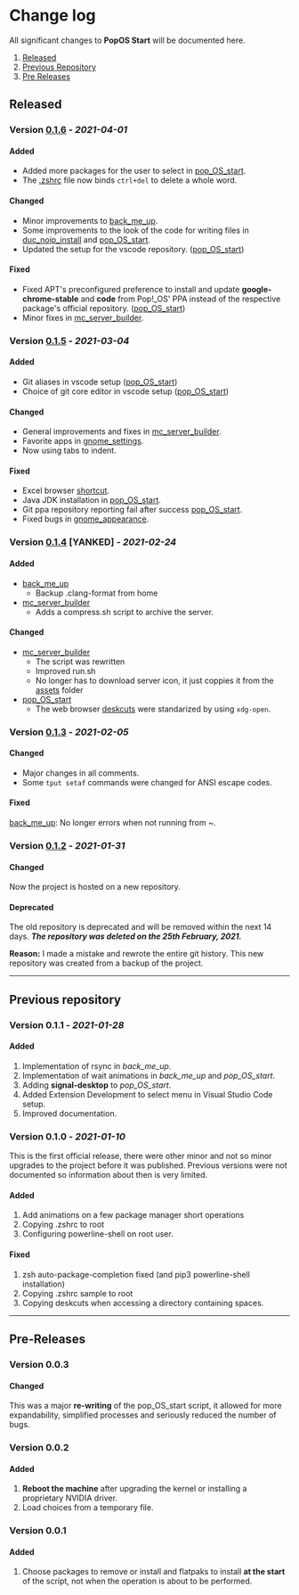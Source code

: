 # Change log
All significant changes to **PopOS Start** will be documented here.

1. [Released](#Released)
1. [Previous Repository](#Previous-repository)
1. [Pre Releases](#Pre-Releases)

## Released

### Version [0.1.6](https://github.com/nico-castell/PopOS-Setup/releases/tag/0.1.6) - *2021-04-01*
#### Added
- Added more packages for the user to select in [pop_OS_start](pop_OS_start.sh).
- The [.zshrc](samples/zshrc) file now binds `ctrl+del` to delete a whole word.

#### Changed
- Minor improvements to [back_me_up](back_me_up.sh).
- Some improvements to the look of the code for writing files in [duc_noip_install](duc_noip_install.sh) and [pop_OS_start](pop_OS_start.sh).
- Updated the setup for the vscode repository. ([pop_OS_start](pop_OS_start.sh))

#### Fixed
- Fixed APT's preconfigured preference to install and update **google-chrome-stable** and **code** from Pop!_OS' PPA instead of the respective package's official repository. ([pop_OS_start](pop_OS_start.sh))
- Minor fixes in [mc_server_builder](mc_server_builder.sh).

### Version [0.1.5](https://github.com/nico-castell/PopOS-Setup/releases/tag/0.1.5) - *2021-03-04*
#### Added
- Git aliases in vscode setup ([pop_OS_start](pop_OS_start.sh))
- Choice of git core editor in vscode setup ([pop_OS_start](pop_OS_start.sh))

#### Changed
- General improvements and fixes in [mc_server_builder](mc_server_builder.sh).
- Favorite apps in [gnome_settings](gnome_settings.sh).
- Now using tabs to indent.

#### Fixed
- Excel browser [shortcut](deskcuts/browser-msexcel.desktop).
- Java JDK installation in [pop_OS_start](pop_OS_start.sh).
- Git ppa repository reporting fail after success [pop_OS_start](pop_OS_start.sh).
- Fixed bugs in [gnome_appearance](gnome_appearance.sh).

### Version [0.1.4](https://github.com/nico-castell/PopOS-Setup/tree/0.1.4) [YANKED] - *2021-02-24*
#### Added
- [back_me_up](back_me_up.sh)
	- Backup .clang-format from home
- [mc_server_builder](mc_server_builder.sh)
	- Adds a compress.sh script to archive the server.

#### Changed
- [mc_server_builder](mc_server_builder.sh)
	- The script was rewritten
	- Improved run.sh
	- No longer has to download server icon, it just coppies it from the [assets](assets) folder
- [pop_OS_start](pop_OS_start.sh)
	- The web browser [deskcuts](deskcuts) were standarized by using `xdg-open`.

### Version [0.1.3](https://github.com/nico-castell/PopOS-Setup/releases/tag/0.1.3) - *2021-02-05*
#### Changed
* Major changes in all comments.
* Some `tput setaf` commands were changed for ANSI escape codes.

#### Fixed
[back_me_up](back_me_up.sh): No longer errors when not running from ~.

### Version [0.1.2](https://github.com/nico-castell/PopOS-Setup/releases/tag/0.1.2) - *2021-01-31*
#### Changed
Now the project is hosted on a new repository.

#### Deprecated
The old repository is deprecated and will be removed within the next 14 days. ***The repository was deleted on the 25th February, 2021.***

**Reason:** I made a mistake and rewrote the entire git history. This new repository was created from a backup of the project.

---
## Previous repository

### Version 0.1.1 - *2021-01-28*
#### Added
1. Implementation of rsync in *back_me_up*.
2. Implementation of wait animations in *back_me_up* and *pop_OS_start*.
3. Adding **signal-desktop** to *pop_OS_start*.
4. Added Extension Development to select menu in Visual Studio Code setup.
5. Improved documentation.

### Version 0.1.0 - *2021-01-10*
This is the first official release, there were other minor and not so minor upgrades to the project before it was published. Previous versions were not documented so information about then is very limited.

#### Added
1. Add animations on a few package manager short operations
2. Copying .zshrc to root
3. Configuring powerline-shell on root user.

#### Fixed
1. zsh auto-package-completion fixed (and pip3 powerline-shell installation)
2. Copying .zshrc sample to root
3. Copying deskcuts when accessing a directory containing spaces.

---
## Pre-Releases

### Version 0.0.3
#### Changed
This was a major **re-writing** of the pop_OS_start script, it allowed for more expandability, simplified processes and seriously reduced the number of bugs.

### Version 0.0.2
#### Added
1. **Reboot the machine** after upgrading the kernel or installing a proprietary NVIDIA driver.
1. Load choices from a temporary file.

### Version 0.0.1
#### Added
1. Choose packages to remove or install and flatpaks to install **at the start** of the script, not when the operation is about to be performed.
